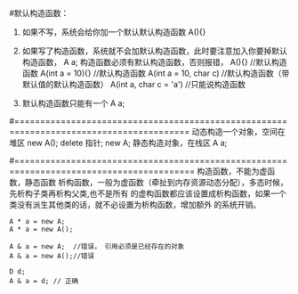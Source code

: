 #默认构造函数：
1. 如果不写，系统会给你加一个默认默认构造函数 A(){}
2. 如果写了构造函数，系统就不会加默认构造函数，此时要注意加入你要掉默认构造函数， A a;
   构造函数必须有默认构造函数，否则报错，
   A(){}              //默认构造函数
   A(int a = 10){}    //默认构造函数
   A(int a = 10, char c) //默认构造函数（带默认值的默认构造函数）
   A(int a, char c = 'a') //只能说构造函数

3. 默认构造函数只能有一个
   A a;

#========================================================================================
动态构造一个对象，空间在堆区
   new A();  delete 指针;
   new A;
静态构造对象，在栈区
     A a;

#=========================================================================================
构造函数，不能为虚函数，静态函数
析构函数，一般为虚函数（牵扯到内存资源动态分配），多态时候，先析构子类再析构父类,也不是所有
的虚构函数都应该设置成析构函数，如果一个类没有派生其他类的话，就不必设置为析构函数，增加额外
的系统开销。

    A * a = new A;
    A * a = new A();

    A & a = new A;  //错误， 引用必须是已经存在的对象
    A & a = new A();//错误
    
    D d;
    A & a = d; // 正确
